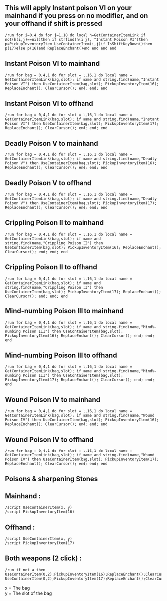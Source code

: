 ## This will apply Instant poison VI on your mainhand if you press on no modifier, and on your offhand if shift is pressed
```
/run for i=0,4 do for j=1,18 do local h=GetContainerItemLink if not(h(i,j)==nil)then if strfind(h(i,j), "Instant Poison VI")then p=PickupInventoryItem UseContainerItem(i,j)if IsShiftKeyDown()then p(17)else p(16)end ReplaceEnchant()end end end end
```
 

## Instant Poison VI to mainhand
```
/run for bag = 0,4,1 do for slot = 1,16,1 do local name = GetContainerItemLink(bag,slot); if name and string.find(name,"Instant Poison VI") then UseContainerItem(bag,slot); PickupInventoryItem(16); ReplaceEnchant(); ClearCursor(); end; end; end
```
 

## Instant Poison VI to offhand
```
/run for bag = 0,4,1 do for slot = 1,16,1 do local name = GetContainerItemLink(bag,slot); if name and string.find(name,"Instant Poison VI") then UseContainerItem(bag,slot); PickupInventoryItem(17); ReplaceEnchant(); ClearCursor(); end; end; end
```
 

## Deadly Poison V to mainhand
```
/run for bag = 0,4,1 do for slot = 1,16,1 do local name = GetContainerItemLink(bag,slot); if name and string.find(name,"Deadly Poison V") then UseContainerItem(bag,slot); PickupInventoryItem(16); ReplaceEnchant(); ClearCursor(); end; end; end
```
 

## Deadly Poison V to offhand
```
/run for bag = 0,4,1 do for slot = 1,16,1 do local name = GetContainerItemLink(bag,slot); if name and string.find(name,"Deadly Poison V") then UseContainerItem(bag,slot); PickupInventoryItem(17); ReplaceEnchant(); ClearCursor(); end; end; end
```
 

## Crippling Poison II to mainhand
```
/run for bag = 0,4,1 do for slot = 1,16,1 do local name = GetContainerItemLink(bag,slot); if name and string.find(name,"Crippling Poison II") then UseContainerItem(bag,slot); PickupInventoryItem(16); ReplaceEnchant(); ClearCursor(); end; end; end
```
 

## Crippling Poison II to offhand
```
/run for bag = 0,4,1 do for slot = 1,16,1 do local name = GetContainerItemLink(bag,slot); if name and string.find(name,"Crippling Poison II") then UseContainerItem(bag,slot); PickupInventoryItem(17); ReplaceEnchant(); ClearCursor(); end; end; end
```
 

## Mind-numbing Poison III to mainhand
```
/run for bag = 0,4,1 do for slot = 1,16,1 do local name = GetContainerItemLink(bag,slot); if name and string.find(name,"Mind%-numbing Poison III") then UseContainerItem(bag,slot); PickupInventoryItem(16); ReplaceEnchant(); ClearCursor(); end; end; end
```
 

## Mind-numbing Poison III to offhand
```
/run for bag = 0,4,1 do for slot = 1,16,1 do local name = GetContainerItemLink(bag,slot); if name and string.find(name,"Mind%-numbing Poison III") then UseContainerItem(bag,slot); PickupInventoryItem(17); ReplaceEnchant(); ClearCursor(); end; end; end
```
 

## Wound Poison IV to mainhand
```
/run for bag = 0,4,1 do for slot = 1,16,1 do local name = GetContainerItemLink(bag,slot); if name and string.find(name,"Wound Poison IV") then UseContainerItem(bag,slot); PickupInventoryItem(16); ReplaceEnchant(); ClearCursor(); end; end; end
```
 

## Wound Poison IV to offhand
```
/run for bag = 0,4,1 do for slot = 1,16,1 do local name = GetContainerItemLink(bag,slot); if name and string.find(name,"Wound Poison IV") then UseContainerItem(bag,slot); PickupInventoryItem(17); ReplaceEnchant(); ClearCursor(); end; end; end
```
 

## Poisons & sharpening Stones

## Mainhand :
```
/script UseContainerItem(x, y)
/script PickupInventoryItem(16)
```

## Offhand :
```
/script UseContainerItem(x, y)
/script PickupInventoryItem(17)
```
 

## Both weapons (2 click) :
```
/run if not a then UseContainerItem(0,2);PickupInventoryItem(16);ReplaceEnchant();ClearCursor();a=1;else UseContainerItem(0,2);PickupInventoryItem(17);ReplaceEnchant();ClearCursor();a=nil;end;
```
 
x = The bag<br/>
y = The slot of the bag<br/>